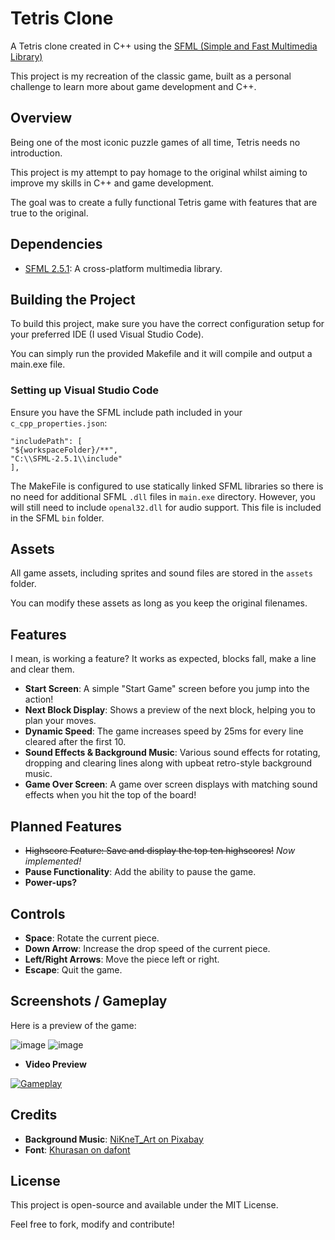 # Tetris Clone

A Tetris clone created in C++ using the [SFML (Simple and Fast Multimedia Library)](https://www.sfml-dev.org/)  

This project is my recreation of the classic game, built as a personal challenge to learn more about game development and C++.

## Overview
Being one of the most iconic puzzle games of all time, Tetris needs no introduction.  

This project is my attempt to pay homage to the original whilst aiming to improve my skills in C++ and game development.  

The goal was to create a fully functional Tetris game with features that are true to the original.

## Dependencies
* [SFML 2.5.1](https://www.sfml-dev.org/download.php): A cross-platform multimedia library.

## Building the Project
To build this project, make sure you have the correct configuration setup for your preferred IDE (I used Visual Studio Code).  

You can simply run the provided Makefile and it will compile and output a main.exe file.

### Setting up Visual Studio Code  

Ensure you have the SFML include path included in your ```c_cpp_properties.json```:

```
"includePath": [  
"${workspaceFolder}/**",  
"C:\\SFML-2.5.1\\include"  
],
```
The MakeFile is configured to use statically linked SFML libraries so there is no need for additional SFML ```.dll``` files in ```main.exe``` directory. However, you will still need to include ```openal32.dll``` for audio support. This file is included in the SFML ```bin``` folder.   

## Assets
All game assets, including sprites and sound files are stored in the ```assets``` folder.  

You can modify these assets as long as you keep the original filenames.

## Features
I mean, is working a feature? It works as expected, blocks fall, make a line and clear them.  

* **Start Screen**: A simple "Start Game" screen before you jump into the action!  
* **Next Block Display**: Shows a preview of the next block, helping you to plan your moves.  
* **Dynamic Speed**: The game increases speed by 25ms for every line cleared after the first 10.
* **Sound Effects & Background Music**: Various sound effects for rotating, dropping and clearing lines along with upbeat retro-style background music.
* **Game Over Screen**: A game over screen displays with matching sound effects when you hit the top of the board!

## Planned Features
* ~~Highscore Feature: Save and display the top ten highscores!~~ *Now implemented!*
* **Pause Functionality**: Add the ability to pause the game.
* **Power-ups?**

## Controls
* **Space**: Rotate the current piece.
* **Down Arrow**: Increase the drop speed of the current piece.
* **Left/Right Arrows**: Move the piece left or right.
* **Escape**: Quit the game.

## Screenshots / Gameplay 
Here is a preview of the game:  

![image](https://github.com/user-attachments/assets/54da7745-2120-4792-bfc3-1a5c5052d4a8)
![image](https://github.com/user-attachments/assets/358a71df-cc73-406d-a1e2-1cf9643a01e2)
* **Video Preview**

[![Gameplay](https://img.youtube.com/vi/XRQx3CBUBZo/0.jpg)](https://www.youtube.com/watch?v=XRQx3CBUBZo)

## Credits
* **Background Music**: [NiKneT_Art on Pixabay](https://pixabay.com/users/niknet_art-46104493/?utm_source=link-attribution&utm_medium=referral&utm_campaign=music&utm_content=243998)
* **Font**: [Khurasan on dafont](https://www.dafont.com/khurasan.d5849)

## License  
This project is open-source and available under the MIT License.  

Feel free to fork, modify and contribute!
